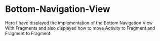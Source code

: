 # Bottom-Navigation-View
Here I have displayed the implementation of the Bottom Navigation View With Fragments and also displayed how to move Activity to Fragment and Fragment to Fragment.
